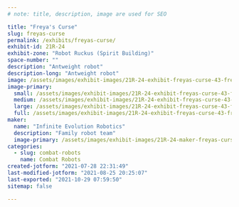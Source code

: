 ```yaml
---
# note: title, description, image are used for SEO

title: "Freya's Curse"
slug: freyas-curse
permalink: /exhibits/freyas-curse/
exhibit-id: 21R-24
exhibit-zone: "Robot Ruckus (Spirit Building)"
space-number: ""
description: "Antweight robot"
description-long: "Antweight robot"
image: /assets/images/exhibit-images/21R-24-exhibit-freyas-curse-43-freya-s-curse-1877-large.jpg
image-primary: 
  small: /assets/images/exhibit-images/21R-24-exhibit-freyas-curse-43-freya-s-curse-1877-small.jpg
  medium: /assets/images/exhibit-images/21R-24-exhibit-freyas-curse-43-freya-s-curse-1877-medium.jpg
  large: /assets/images/exhibit-images/21R-24-exhibit-freyas-curse-43-freya-s-curse-1877-large.jpg
  full: /assets/images/exhibit-images/21R-24-exhibit-freyas-curse-43-freya-s-curse-1877-full.jpg
maker: 
  name: "Infinite Evolution Robotics"
  description: "Family robot team"
  image-primary: /assets/images/exhibit-images/21R-24-maker-freyas-curse-freya-s-curse-medium.jpg
categories: 
  - slug: combat-robots
    name: Combat Robots
created-jotform: "2021-07-28 22:31:49"
last-modified-jotform: "2021-08-25 20:25:07"
last-exported: "2021-10-29 07:59:50"
sitemap: false

---
```

